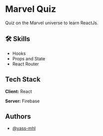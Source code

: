 # Marvel Quiz

Quiz on the Marvel universe to learn ReactJs. 


## 🛠 Skills

- Hooks
- Props and State
- React Router


## Tech Stack

**Client:** React

**Server:** Firebase


## Authors

- [@yass-mhl](https://www.github.com/yass-mhl)

